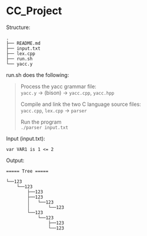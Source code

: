 # CC_Project

Structure:

```
.
├── README.md
├── input.txt
├── lex.cpp
├── run.sh
└── yacc.y
```

run.sh does the following:

> Process the yacc grammar file:\
> `yacc.y` -> (bison) -> `yacc.cpp`, `yacc.hpp`
>
> Compile and link the two C language source files:\
> `yacc.cpp`, `lex.cpp`  -> `parser`
>
> Run the program\
> `./parser input.txt`

Input (input.txt):
```
var VAR1 is 1 <= 2
```

Output:
```
===== Tree =====

└──123
    └──123
        ├──123
        ├──123
        │   └──123
        │       └──123
        └──123
            └──123
                ├──123
                └──123
```

